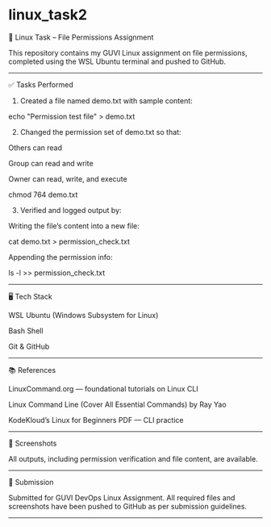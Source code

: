 # linux_task2


🐧 Linux Task – File Permissions Assignment

This repository contains my GUVI Linux assignment on file permissions, completed using the WSL Ubuntu terminal and pushed to GitHub.


---

✅ Tasks Performed

1. Created a file named demo.txt with sample content:

echo "Permission test file" > demo.txt


2. Changed the permission set of demo.txt so that:

Others can read

Group can read and write

Owner can read, write, and execute


chmod 764 demo.txt


3. Verified and logged output by:

Writing the file’s content into a new file:


 cat demo.txt > permission_check.txt

Appending the permission info:

 
 ls -l >> permission_check.txt





---

🖥️ Tech Stack

WSL Ubuntu (Windows Subsystem for Linux)

Bash Shell

Git & GitHub



---

📚 References

LinuxCommand.org — foundational tutorials on Linux CLI

Linux Command Line (Cover All Essential Commands) by Ray Yao

KodeKloud’s Linux for Beginners PDF — CLI practice



---

📸 Screenshots

All outputs, including permission verification and file content, are available.


---

📎 Submission

Submitted for GUVI DevOps Linux Assignment.
All required files and screenshots have been pushed to GitHub as per submission guidelines.


---



